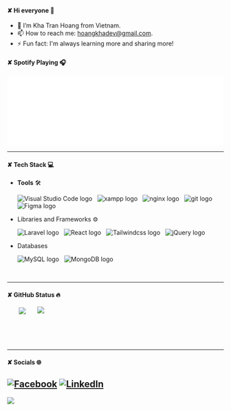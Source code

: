 #### ✘ Hi everyone 👋

- 📝 I’m Kha Tran Hoang from Vietnam.
- 📫 How to reach me: hoangkhadev@gmail.com.
- ⚡ Fun fact: I'm always learning more and sharing more!

#### ✘ Spotify Playing 🎧

![spotify-github-profile](/svg/spotify.svg)

<hr>

#### ✘ Tech Stack 💻

- **Tools** 🛠

  <span><img src="https://img.shields.io/badge/VS%20Code-282C34?logo=visual-studio-code&logoColor=007ACC" alt="Visual Studio Code logo" title="Visual Studio Code" height="25" /></span>
  &nbsp;
  <span><img src="https://img.shields.io/badge/xampp-282C34?logo=xampp&logoColor=FB7A24" alt="xampp logo" title="XAMPP" height="25" /></span>
  &nbsp;
  <span><img src="https://img.shields.io/badge/nginx-282C34?logo=nginx&logoColor=009639" alt="nginx logo" title="NGINX" height="25" /></span>
  &nbsp;
  <span><img src="https://img.shields.io/badge/git-282C34?logo=git&logoColor=F05032" alt="git logo" title="Git" height="25" /></span>
  &nbsp;
   <span><img src="https://img.shields.io/badge/Figma-282C34?logo=figma&logoColor=F24E1E" alt="Figma logo" title="Figma" height="25" /></span>
  &nbsp;

- Libraries and Frameworks ⚙

  <span><img src="https://img.shields.io/badge/Laravel-282C34?logo=laravel&logoColor=FF2D20" alt="Laravel logo" title="Laravel" height="25" /></span>
  &nbsp;
  <span><img src="https://img.shields.io/badge/React-282C34?logo=react&logoColor=61DAFB" alt="React logo" title="React" height="25" /></span>
  &nbsp;
  <span><img src="https://img.shields.io/badge/Tailwindcss-282C34?logo=tailwindcss&logoColor=06B6D4" alt="Tailwindcss logo" title="Tailwindcss" height="25" /></span>
  &nbsp;
  <span><img src="https://img.shields.io/badge/jQuery-282C34?logo=jquery&logoColor=0769AD" alt="jQuery logo" title="jQuery" height="25" /></span>
  &nbsp;

- Databases

  <span><img src="https://img.shields.io/badge/MySQL-282C34?logo=mysql&logoColor=4479A1" alt="MySQL logo" title="MySQL" height="25" /></span>
  &nbsp;
   <span><img src="https://img.shields.io/badge/MongoDB-282C34?logo=mongodb&logoColor=47A248" alt="MongoDB logo" title="MongoDB" height="25" /></span>
  &nbsp;

<br>
<hr>
  
####  ✘ GitHub Status 🔥
  <div align=center>
    <a href="#" title="Hoangkhadev">
      <img width="315" align="center" src="https://github-readme-stats.vercel.app/api/top-langs/?username=hoangkhadev&hide=c%23,powershell,Mathematica,Ruby,Objective-C,Objective-C%2b%2b,Cuda&title_color=61dafb&text_color=ffffff&icon_color=61dafb&bg_color=20232a&langs_count=8&layout=compact&border_color=61dafb&hide_border=true" />
    </a>
    <a href="#" title="Hoangkhadev">
      <img align="right" width="434" src="https://github-readme-stats.vercel.app/api?username=hoangkhadev&show_icons=true&theme=react&border_color=61dafb&hide_border=true" />
    </a>
  </div>

  <br>
  <br>
  <br>
  <br>
  <hr>
  
#### ✘ Socials 🌐

## [![Facebook](https://img.shields.io/badge/Facebook-%231877F2.svg?logo=Facebook&logoColor=white)](https://facebook.com/https://www.facebook.com/profile.php?id=100064446060973) [![LinkedIn](https://img.shields.io/badge/LinkedIn-%230077B5.svg?logo=linkedin&logoColor=white)](https://linkedin.com/in/www.linkedin.com/in/kha-tran-hoang-977220316)

[![](https://visitcount.itsvg.in/api?id=hoangkhadev&icon=0&color=0)](https://visitcount.itsvg.in)
